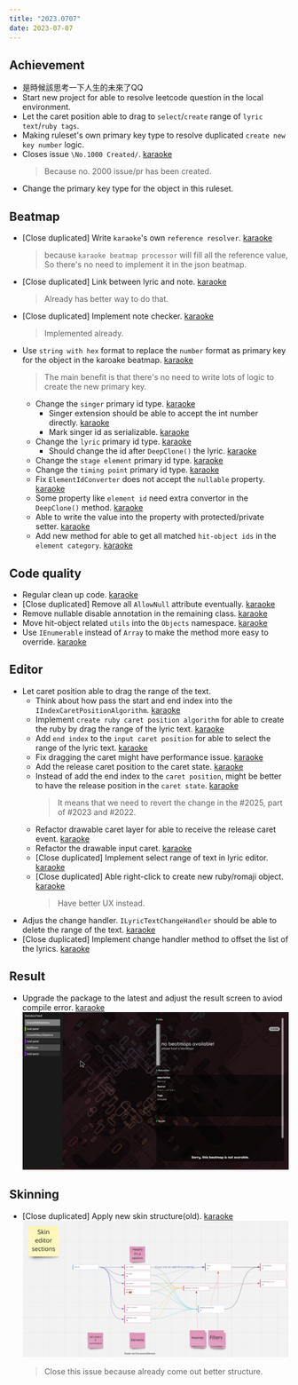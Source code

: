 ```yaml
---
title: "2023.0707"
date: 2023-07-07
---
```


## Achievement

- 是時候該思考一下人生的未來了QQ
- Start new project for able to resolve leetcode question in the local environment.
- Let the caret position able to drag to `select`/`create` range of `lyric text`/`ruby tags`.
- Making ruleset's own primary key type to resolve duplicated `create new key number` logic.
- Closes issue `\No.1000 Created/`. [karaoke](#1000@andy840119)
  > Because no. 2000 issue/pr has been created.
- Change the primary key type for the object in this ruleset.

## Beatmap

- [Close duplicated] Write `karaoke`'s own `reference resolver`. [karaoke](#1108@andy840119)
  > because `karaoke beatmap processor` will fill all the reference value, So there's no need to implement it in the json beatmap.
- [Close duplicated] Link between lyric and note. [karaoke](#569@andy840119)
  > Already has better way to do that.
- [Close duplicated] Implement note checker. [karaoke](#565@andy840119)
  > Implemented already.
- Use `string with hex` format to replace the `number` format as primary key for the object in the karoake beatmap. [karaoke](#2045@andy840119)
  > The main benefit is that there's no need to write lots of logic to create the new primary key.
  - Change the `singer` primary id type. [karaoke](#2046@andy840119)
    - Singer extension should be able to accept the int number directly. [karaoke](#2047@andy840119)
    - Mark singer id as serializable. [karaoke](#2049@andy840119)
  - Change the `lyric` primary id type. [karaoke](#2055@andy840119)
    - Should change the id after `DeepClone()` the lyric. [karaoke](#2057@andy840119)
  - Change the `stage element` primary id type. [karaoke](#2061@andy840119)
  - Change the `timing point` primary id type. [karaoke](#2062@andy840119)
  - Fix `ElementIdConverter` does not accept the `nullable` property. [karaoke](#2051#2052@andy840119)
  - Some property like `element id` need extra convertor in the `DeepClone()` method. [karaoke](#2050#2053@andy840119)
  - Able to write the value into the property with protected/private setter. [karaoke](#2048@andy840119)
  - Add new method for able to get all matched `hit-object ids` in the `element category`. [karaoke](#2060@andy840119)

## Code quality

- Regular clean up code. [karaoke](#2035@andy840119)
- [Close duplicated] Remove all `AllowNull` attribute eventually. [karaoke](#1411@andy840119)
- Remove nullable disable annotation in the remaining class. [karaoke](#2041@andy840119)
- Move hit-object related `utils` into the `Objects` namespace. [karaoke](#2042#2043@andy840119)
- Use `IEnumerable` instead of `Array` to make the method more easy to override. [karaoke](#2044@andy840119)

## Editor

- Let caret position able to drag the range of the text.
  - Think about how pass the start and end index into the `IIndexCaretPositionAlgorithm`. [karaoke](#2019@andy840119)
  - Implement `create ruby caret position algorithm` for able to create the ruby by drag the range of the lyric text. [karaoke](#2023@andy840119)
  - Add `end index` to the `input caret position` for able to select the range of the lyric text. [karaoke](#2025@andy840119)
  - Fix dragging the caret might have performance issue. [karaoke](#2029@andy840119)
  - Add the release caret position to the caret state. [karaoke](#2030@andy840119)
  - Instead of add the end index to the `caret position`, might be better to have the release position in the `caret state`. [karaoke](#2027#2030@andy840119)
    > It means that we need to revert the change in the #2025, part of #2023 and #2022.
  - Refactor drawable caret layer for able to receive the release caret event. [karaoke](#2031@andy840119)
  - Refactor the drawable input caret. [karaoke](#2032@andy840119)
  - [Close duplicated] Implement select range of text in lyric editor. [karaoke](#321@andy840119)
  - [Close duplicated] Able right-click to create new ruby/romaji object. [karaoke](#618@andy840119)
    > Have better UX instead.
- Adjus the change handler. `ILyricTextChangeHandler` should be able to delete the range of the text. [karaoke](#2033@andy840119)
- [Close duplicated] Implement change handler method to offset the list of the lyrics. [karaoke](#1443@andy840119)

## Result

- Upgrade the package to the latest and adjust the result screen to aviod compile error. [karaoke](#2024@andy840119)  
  ![](res/2023-07-09-21-51-43.png)

## Skinning

- [Close duplicated] Apply new skin structure(old). [karaoke](#1073@andy840119)  
  ![](res/2023-07-09-22-03-42.png)
  > Close this issue because already come out better structure.
